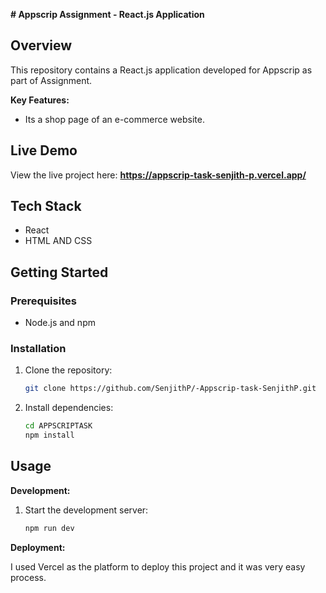  **# Appscrip Assignment - React.js Application**

## Overview

This repository contains a React.js application developed for Appscrip as part of Assignment. 

**Key Features:**

- Its a shop page of an e-commerce website.

## Live Demo

View the live project here: **https://appscrip-task-senjith-p.vercel.app/**

## Tech Stack

- React
- HTML AND CSS

## Getting Started

### Prerequisites

- Node.js and npm

### Installation

1. Clone the repository:

   ```bash
   git clone https://github.com/SenjithP/-Appscrip-task-SenjithP.git 
   ```

2. Install dependencies:

   ```bash
   cd APPSCRIPTASK
   npm install
   ```

## Usage

**Development:**

1. Start the development server:

   ```bash
   npm run dev
   ```

**Deployment:**

I used Vercel as the platform to deploy this project and it was very easy process.

